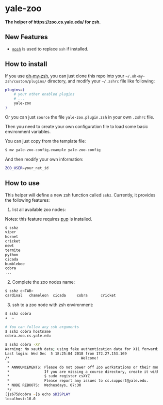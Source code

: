 yale-zoo 
======== 

**The helper of <https://zoo.cs.yale.edu/> for zsh.**

New Features
------------

- [`mosh`](https://mosh.org/) is used to replace `ssh` if installed.

How to install
--------------

If you use [oh-my-zsh](https://github.com/robbyrussell/oh-my-zsh), you can just
clone this repo into your `~/.oh-my-zsh/custom/plugins/` directory, and modify
your `~/.zshrc` file like following:

``` zsh
plugins=(
    # your other enabled plugins
    # ...
    yale-zoo
)
```

Or you can just `source` the file `yale-zoo.plugin.zsh` in your own `.zshrc`
file.

Then you need to create your own configuration file to load some basic
environment variables.

You can just copy from the template file:

``` zsh
$ mv yale-zoo-config.example yale-zoo-config
```

And then modify your own information:

``` zsh
ZOO_USER=your_net_id
```

How to use
----------

This helper will define a new zsh function called `sshz`. Currently, it
provides the following features:

1. list all available zoo nodes:

Notes: this feature requires [pup](https://github.com/ericchiang/pup) is
installed.

``` zsh
$ sshz
viper
hornet
cricket
newt
termite
python
cicada
bumblebee
cobra
...
```

2. Complete the zoo nodes name:

``` zsh
$ sshz c<TAB>
cardinal   chameleon  cicada     cobra      cricket
```

3. ssh to a zoo node with zsh environment:

``` zsh
$ sshz cobra
➜  ~
````

``` zsh
# You can follow any ssh arguments
$ sshz cobra hostname
cobra.zoo.cs.yale.edu

$ sshz cobra -XY
Warning: No xauth data; using fake authentication data for X11 forwarding.
Last login: Wed Dec  5 18:25:04 2018 from 172.27.153.169
/*                                 Welcome!
 *
 * ANNOUNCEMENTS: Please do not power off Zoo workstations or their monitors.
 *                If you are missing a course directory, create it with
 *                $ sudo register csXYZ
 *                Please report any issues to cs.support@yale.edu.
 * NODE REBOOTS:  Wednesdays, 07:30
 */
[jz675@cobra ~]$ echo $DISPLAY
localhost:10.0
```
